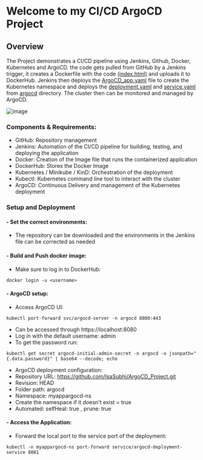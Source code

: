 # Welcome to my CI/CD ArgoCD Project
## Overview
The Project demonstrates a CI/CD pipeline using Jenkins, Github, Docker, Kubernetes and ArgoCD. the code gets pulled from GitHub by a Jenkins trigger, it creates a Dockerfile with the code [(index.html)](index.html) and uploads it to DockerHub. Jenkins then deploys the [ArgoCD_app.yaml](argocd_app.yaml) file to create the Kubernetes namespace and deploys the [deployment.yaml](./argocd/deployment.yaml) and [service.yaml](./argocd/service.yaml) from [argocd](./argocd/) directory. The cluster then can be monitored and managed by ArgoCD.

![image](https://github.com/user-attachments/assets/818204aa-db98-45b3-a88a-826ac13ecff0)






### Components & Requirements:
- GitHub: Repository management
- Jenkins: Automation of the CI/CD pipeline for building, testing, and deploying the application
- Docker: Creation of the Image file that runs the containerized application
- DockerHub: Stores the Docker Image
- Kubernetes / Minikube / KinD: Orchestration of the deployment
- Kubectl: Kubernetes command line tool to interact with the cluster
- ArgoCD: Continuous Delivery and management of the Kubernetes deployment

### Setup and Deployment
#### - Set the correct environments:
- The repository can be downloaded and the environments in the Jenkins file can be corrected as needed
#### - Build and Push docker image:
-  Make sure to log in to DockerHub:
```
docker login -u <username>
```
#### - ArgoCD setup:
- Access ArgoCD UI:
```
kubectl port-forward svc/argocd-server -n argocd 8080:443
```
 - Can be accessed through https://localhost:8080
 - Log in with the default username: admin
 - To get the password run:
```
kubectl get secret argocd-initial-admin-secret -n argocd -o jsonpath="{.data.password}" | base64 --decode; echo
```
- ArgoCD deployment configuration:
 - Repository URL: https://github.com/IsaSubhi/ArgoCD_Project.git
 - Revision: HEAD
 - Folder path: argocd
 - Namespace: myappargocd-ns
 - Create the namespace if it doesn't exist = true
 - Automated: selfHeal: true , prune: true

#### - Access the Application:
 - Forward the local port to the service port of the deployment:
```
kubectl -n myappargocd-ns port-forward service/argocd-deployment-service 8081
```

